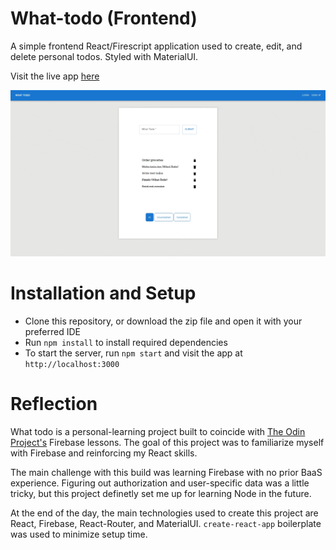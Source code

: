 # What-todo (Frontend)

A simple frontend React/Firescript application used to create, edit, and delete personal todos. Styled with MaterialUI.

Visit the live app [here](https://neptunerjo.github.io/what-todo/)

![Signin and create a todo](todo.gif)

# Installation and Setup

- Clone this repository, or download the zip file and open it with your preferred IDE
- Run `npm install` to install required dependencies
- To start the server, run `npm start` and visit the app at `http://localhost:3000`

# Reflection

What todo is a personal-learning project built to coincide with [The Odin Project's](https://www.theodinproject.com/) Firebase lessons. The goal of this project was to familiarize myself with Firebase and reinforcing my React skills.

The main challenge with this build was learning Firebase with no prior BaaS experience. Figuring out authorization and user-specific data was a little tricky, but this project definetly set me up for learning Node in the future.

At the end of the day, the main technologies used to create this project are React, Firebase, React-Router, and MaterialUI. `create-react-app` boilerplate was used to minimize setup time.
